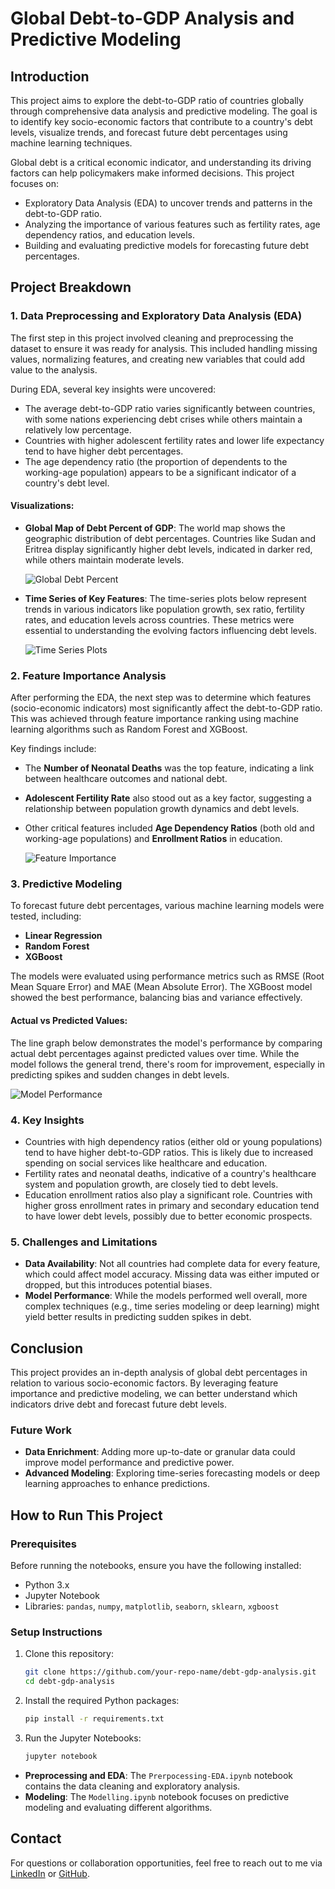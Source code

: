 # Global Debt-to-GDP Analysis and Predictive Modeling

## Introduction
This project aims to explore the debt-to-GDP ratio of countries globally through comprehensive data analysis and predictive modeling. The goal is to identify key socio-economic factors that contribute to a country's debt levels, visualize trends, and forecast future debt percentages using machine learning techniques.

Global debt is a critical economic indicator, and understanding its driving factors can help policymakers make informed decisions. This project focuses on:

- Exploratory Data Analysis (EDA) to uncover trends and patterns in the debt-to-GDP ratio.
- Analyzing the importance of various features such as fertility rates, age dependency ratios, and education levels.
- Building and evaluating predictive models for forecasting future debt percentages.

## Project Breakdown

### 1. **Data Preprocessing and Exploratory Data Analysis (EDA)**
The first step in this project involved cleaning and preprocessing the dataset to ensure it was ready for analysis. This included handling missing values, normalizing features, and creating new variables that could add value to the analysis.

During EDA, several key insights were uncovered:
- The average debt-to-GDP ratio varies significantly between countries, with some nations experiencing debt crises while others maintain a relatively low percentage.
- Countries with higher adolescent fertility rates and lower life expectancy tend to have higher debt percentages.
- The age dependency ratio (the proportion of dependents to the working-age population) appears to be a significant indicator of a country's debt level.

#### Visualizations:
- **Global Map of Debt Percent of GDP**: The world map shows the geographic distribution of debt percentages. Countries like Sudan and Eritrea display significantly higher debt levels, indicated in darker red, while others maintain moderate levels.
  
  ![Global Debt Percent](./image1.png)
  
- **Time Series of Key Features**: The time-series plots below represent trends in various indicators like population growth, sex ratio, fertility rates, and education levels across countries. These metrics were essential to understanding the evolving factors influencing debt levels.

  ![Time Series Plots](./image4.png)

### 2. **Feature Importance Analysis**
After performing the EDA, the next step was to determine which features (socio-economic indicators) most significantly affect the debt-to-GDP ratio. This was achieved through feature importance ranking using machine learning algorithms such as Random Forest and XGBoost.

Key findings include:
- The **Number of Neonatal Deaths** was the top feature, indicating a link between healthcare outcomes and national debt.
- **Adolescent Fertility Rate** also stood out as a key factor, suggesting a relationship between population growth dynamics and debt levels.
- Other critical features included **Age Dependency Ratios** (both old and working-age populations) and **Enrollment Ratios** in education.

  ![Feature Importance](./image2.png)

### 3. **Predictive Modeling**
To forecast future debt percentages, various machine learning models were tested, including:
- **Linear Regression**
- **Random Forest**
- **XGBoost**

The models were evaluated using performance metrics such as RMSE (Root Mean Square Error) and MAE (Mean Absolute Error). The XGBoost model showed the best performance, balancing bias and variance effectively.

#### Actual vs Predicted Values:
The line graph below demonstrates the model's performance by comparing actual debt percentages against predicted values over time. While the model follows the general trend, there's room for improvement, especially in predicting spikes and sudden changes in debt levels.

  ![Model Performance](./image3.png)

### 4. **Key Insights**
- Countries with high dependency ratios (either old or young populations) tend to have higher debt-to-GDP ratios. This is likely due to increased spending on social services like healthcare and education.
- Fertility rates and neonatal deaths, indicative of a country's healthcare system and population growth, are closely tied to debt levels.
- Education enrollment ratios also play a significant role. Countries with higher gross enrollment rates in primary and secondary education tend to have lower debt levels, possibly due to better economic prospects.

### 5. **Challenges and Limitations**
- **Data Availability**: Not all countries had complete data for every feature, which could affect model accuracy. Missing data was either imputed or dropped, but this introduces potential biases.
- **Model Performance**: While the models performed well overall, more complex techniques (e.g., time series modeling or deep learning) might yield better results in predicting sudden spikes in debt.

## Conclusion
This project provides an in-depth analysis of global debt percentages in relation to various socio-economic factors. By leveraging feature importance and predictive modeling, we can better understand which indicators drive debt and forecast future debt levels.

### Future Work
- **Data Enrichment**: Adding more up-to-date or granular data could improve model performance and predictive power.
- **Advanced Modeling**: Exploring time-series forecasting models or deep learning approaches to enhance predictions.

## How to Run This Project

### Prerequisites
Before running the notebooks, ensure you have the following installed:
- Python 3.x
- Jupyter Notebook
- Libraries: `pandas`, `numpy`, `matplotlib`, `seaborn`, `sklearn`, `xgboost`

### Setup Instructions

1. Clone this repository:
    ```bash
    git clone https://github.com/your-repo-name/debt-gdp-analysis.git
    cd debt-gdp-analysis
    ```
2. Install the required Python packages:
    ```bash
    pip install -r requirements.txt
    ```
3. Run the Jupyter Notebooks:
    ```bash
    jupyter notebook
    ```

- **Preprocessing and EDA**: The `Prerpocessing-EDA.ipynb` notebook contains the data cleaning and exploratory analysis.
- **Modeling**: The `Modelling.ipynb` notebook focuses on predictive modeling and evaluating different algorithms.

## Contact
For questions or collaboration opportunities, feel free to reach out to me via [LinkedIn](https://www.linkedin.com/in/jill-karia/) or [GitHub](https://github.com/jillkaria2709).

